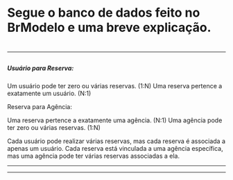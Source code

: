 <h1 >Segue o banco de dados feito no BrModelo e uma breve explicação. <h1/>
<hr>
<h5> Usuário para Reserva:</h5>
 <p>

Um usuário pode ter zero ou várias reservas. (1:N)
Uma reserva pertence a exatamente um usuário. (N:1)

Reserva para Agência:

Uma reserva pertence a exatamente uma agência. (N:1)
Uma agência pode ter zero ou várias reservas. (1:N)


Cada usuário pode realizar várias reservas, mas cada reserva é associada a apenas um usuário.
Cada reserva está vinculada a uma agência específica, mas uma agência pode ter várias reservas associadas a ela.

 </p>
 <hr>


<hr>
